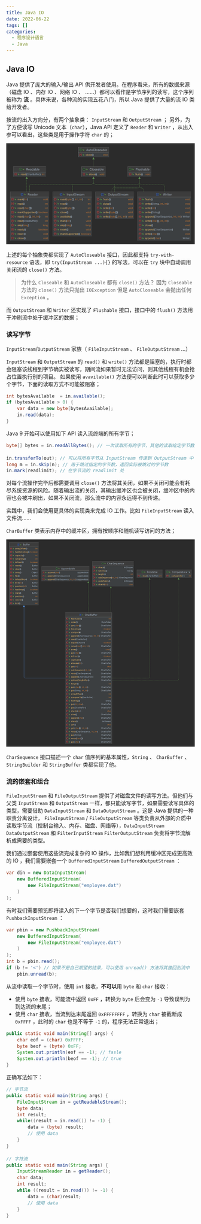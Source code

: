 ```yaml
---
title: Java IO
date: 2022-06-22
tags: []
categories:
  - 程序设计语言
  - Java
---
```


## Java IO

Java 提供了庞大的输入/输出 API 供开发者使用。在程序看来，所有的数据来源（磁盘 IO 、内存 IO 、网络 IO 、 ……）都可以看作是字节序列的读写，这个序列被称为 **流** 。具体来说，各种流的实现五花八门，所以 Java 提供了大量的流 IO 类给开发者。

按流的出入方向分，有两个抽象类： `InputStream` 和 `OutputStream` ；
另外，为了方便读写 Unicode 文本（`char`），Java API 定义了 `Reader` 和 `Writer` ，从出入参可以看出，这些类是用于操作字符 `char` 的；

![picture 2](../../../../assets/%E7%A8%8B%E5%BA%8F%E8%AE%BE%E8%AE%A1%E8%AF%AD%E8%A8%80/Java/Java%20IO/156ab2410fcc549381cc37ac73843db03da780428721b26b7fd80e5bfc17f84b.png)

上述的每个抽象类都实现了 `AutoCloseable` 接口，因此都支持 `try-with-resource` 语法，即 `try(InputStream ...){}` 的写法，可以在 `try` 块中自动调用关闭流的 `close()` 方法。

> 为什么 `Closeable` 和 `AutoCloseable` 都有 `close()` 方法？
> 因为 `Closeable` 方法的 `close()` 方法只抛出 `IOException` 但是 `AutoCloseable` 会抛出任何 `Exception` 。

而 `OutputStream` 和 `Writer` 还实现了 `Flushable` 接口，接口中的 `flush()` 方法用于冲刷流中处于缓冲区的数据；

### 读写字节

`InputStream`/`OutputStream` 家族（ `FileInputStream` 、 `FileOutputStream` ...）

`InputStream` 和 `OutputStream` 的 `read()` 和 `write()` 方法都是阻塞的，执行时都会阻塞该线程到字节确实被读写，期间流如果暂时无法访问，则其他线程有机会抢占位置执行别的项目。
如果使用 `avavilable()` 方法便可以判断此时可以获取多少个字节，下面的读取方式不可能被阻塞；

```JAVA
int bytesAvailable  = in.available();
if (bytesAvailable > 0) {
    var data = new byte[bytesAvailable];
    in.read(data);
}
```

Java 9 开始可以使用如下 API 读入流终端的所有字节；

```JAVA
byte[] bytes = in.readAllBytes(); // 一次读取所有的字节，其他的读取给定字节数的方法，都是调用 read() 方法，所以每个 InputStream 的子类都只需要重写 read() 方法即可

in.transferTo(out); // 可以将所有字节从 InputStream 传递到 OutputStream 中
long m = in.skip(n); // 用于跳过指定的字节数，返回实际被跳过的字节数
in.mark(readlimit); // 在字节流的 readlimit 处
```

对每个流操作完毕后都需要调用 `close()` 方法将其关闭，如果不关闭可能会有耗尽系统资源的风险。随着输出流的关闭，其输出缓冲区也会被关闭，缓冲区中的内容也会被冲刷出，如果不关闭流，那么流中的内容永远得不到传递。

实践中，我们会使用更具体的实现类来完成 IO 工作。比如 `FileInputStream` 读入文件流……

`CharBuffer` 类表示内存中的缓冲区，拥有按顺序和随机读写访问的方法；

![picture 3](../../../../assets/%E7%A8%8B%E5%BA%8F%E8%AE%BE%E8%AE%A1%E8%AF%AD%E8%A8%80/Java/Java%20IO/24808671026264201c60003800b569f61fd30b7f3d742b0dbe9ff57aa08eb103.png)

`CharSequence` 接口描述一个 `char` 值序列的基本属性，`String` 、 `CharBuffer` 、 `StringBuilder` 和 `StringBuffer` 类都实现了他。

### 流的嵌套和组合

`FileInputStream` 和 `FileOutputStream` 提供了对磁盘文件的读写方法。但他们与父类 `InputStream` 和 `OutputStream` 一样，都只能读写字节，如果需要读写具体的类型，需要借助 `DataInputStream` 和 `DataOutputStream` 。这是 Java 提供的一种职责分离设计， `FileInputStream` / `FileOutputStream` 等类负责从外部的介质中读取字节流（控制台输入、内存、磁盘、网络等），`DataInputStream` `DataOutputStream` 和 `FilterInputStream` `FilterOutputStream` 负责将字节流解析成需要的类型。

我们通过嵌套使用这些流完成复杂的 IO 操作，比如我们想利用缓冲区完成更高效的 IO ，我们需要嵌套一个 `BufferedInputStream` `BufferedOutputStream` ：

```JAVA
var din = new DataInputStream(
    new BufferedInputStream(
        new FileInputStream("employee.dat")
    )
);
```

有时我们需要预览即将读入的下一个字节是否我们想要的，这时我们需要嵌套 `PushbackInputStream` ：

```JAVA
var pbin = new PushbackInputStream(
    new BufferedInputStream(
        new FileInputStream("employee.dat")
    )
);
int b = pbin.read();
if (b != '<') // 如果不是自己期望的结果，可以使用 unread() 方法将其推回到流中
    pbin.unread(b);
```

从流中读取一个字节时，使用 `int` 接收，**不可以**用 `byte` 和 `char` 接收：

- 使用 `byte` 接收，可能流中返回 `0xFF` ，转换为 `byte` 后会变为 `-1` 导致误判为到达流的末尾；
- 使用 `char` 接收，当流到达末尾返回 `0xFFFFFFFF` ，转换为 `char` 被截断成 `0xFFFF` ，此时的 `char` 也是不等于 `-1` 的，程序无法正常退出；

```JAVA
public static void main(String[] args) {
    char eof = (char) 0xFFFF;
    byte beof = (byte) 0xFF;
    System.out.println(eof == -1); // fasle
    System.out.println(beof == -1); // true
}
```

正确写法如下：

```JAVA
// 字节流
public static void main(String args) {
    FileInputStream in = getReadableStream();
    byte data;
    int result;
    while((result = in.read()) != -1) {
        data = (byte) result;
        // 使用 data
    }
}

// 字符流
public static void main(String args) {
    InputStreamReader in = getReader();
    char data;
    int result;
    while ((result = in.read()) != -1) {
        data = (char)result;
        // 使用 data
    }
}
```
